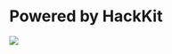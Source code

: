 # Powered by HackKit

<a href="https://github.com/acmutsa/HackKit/graphs/contributors">
<img src="https://contrib.rocks/image?repo=acmutsa/HackKit" />
</a>
